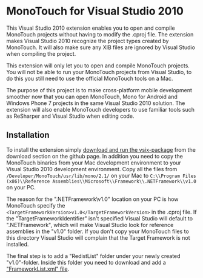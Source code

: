 # MonoTouch for Visual Studio 2010 #
This Visual Studio 2010 extension enables you to open and compile MonoTouch projects without 
having to modify the .cproj file. The extension makes Visual Studio 2010 recognize the project 
types created by MonoTouch. It will also make sure any XIB files are ignored by Visual Studio 
when compiling the project.
 
This extension will only let you to open and compile MonoTouch projects. 
You will not be able to run your MonoTouch projects from Visual Studio, to do this you 
still need to use the official MonoTouch tools on a Mac.
 
The purpose of this project is to make cross-platform mobile development smoother now 
that you can open MonoTouch, Mono for Android and Windows Phone 7 projects in the same 
Visual Studio 2010 solution. The extension will also enable MonoTouch developers to use 
familiar tools such as ReSharper and Visual Studio when editing code.

## Installation ##
To install the extension simply [download and run the vsix-package](https://github.com/downloads/follesoe/VSMonoTouch/VSMonoTouch.vsix)
from the download  section on the github page. In addition you need to copy the MonoTouch 
binaries from your Mac development environment to your Visual Studio 2010 development environment.
Copy all the files from `/Developer/MonoTouch/usr/lib/mono/2.1/` on your Mac to 
`C:\\Program Files (x86)\\Reference Assemblies\\Microsoft\\Framework\\.NETFramework\\v1.0` on your PC.

The reason for the ".NETFramework\v1.0" location on your PC is how MonoTouch specify the 
`<TargetFrameworkVersion>v1.0</TargetFrameworkVersion>` in the .cproj file. 
If the "TargetFrameworkIdentifier" isn't specified Visual Studio will default to ".NETFramework", 
which will make Visual Studio look for reference assemblies in the "v1.0" folder. 
If you don't copy your MonoTouch files to this directory Visual Studio will complain that the 
Target Framework is not installed.

The final step is to add a "RedistList" folder under your newly created "v1.0"-folder. 
Inside this folder you need to download and add a ["FrameworkList.xml" file](https://github.com/downloads/follesoe/VSMonoTouch/FrameworkList.xml). 